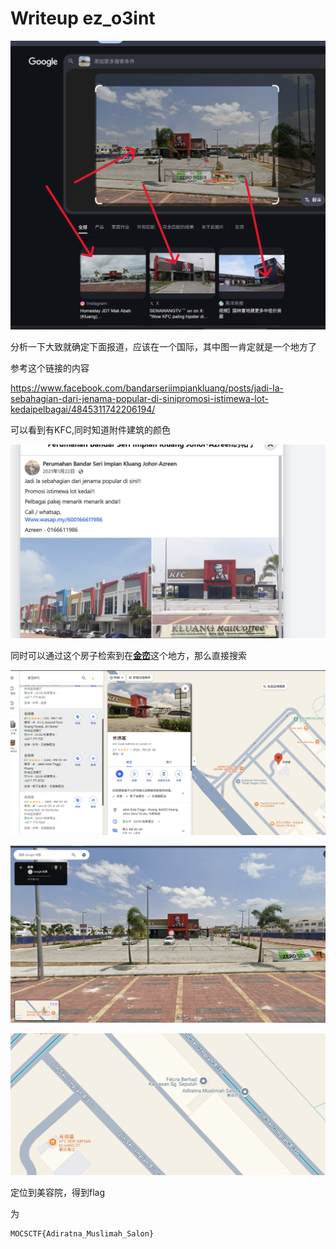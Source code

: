 # Writeup ez_o3int

![1](1.png)

分析一下大致就确定下面报道，应该在一个国际，其中图一肯定就是一个地方了

参考这个链接的内容

https://www.facebook.com/bandarseriimpiankluang/posts/jadi-la-sebahagian-dari-jenama-popular-di-sinipromosi-istimewa-lot-kedaipelbagai/4845311742206194/

可以看到有KFC,同时知道附件建筑的颜色

![2](2.png)

同时可以通过这个房子检索到在[**金峦**](https://www.facebook.com/profile.php?id=100069465588265&__cft__[0]=AZVQfyHlUJUPPY9zDFJnlbCBn-OSDA3Xv8HWPcva_LoD-R9wSP05fQhaRt81z88MTj9FjpfYf7p_Wo07bL4WYZvBxuVc3tVZm_GKG5zPSUsSO0-aJum69KfAlk32qOec8f0o97ILwwuyZNUYJ6zeZ1FF5ujhhoh_fFvaL1mTFIR3jk3NrDYO5qN19zlxOmA5Euo)这个地方，那么直接搜索

![3](3.png)

![4](4.png)

![5](5.png)

定位到美容院，得到flag

为

```
MOCSCTF{Adiratna_Muslimah_Salon}
```

